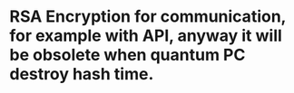 # RSA Encryption for communication, for example with API, anyway it will be obsolete when quantum PC destroy hash time.